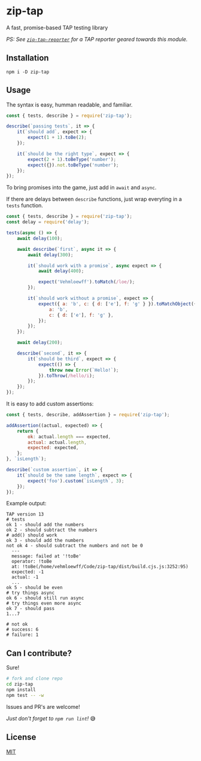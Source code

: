 # zip-tap

A fast, promise-based TAP testing library

_PS:  See [`zip-tap-reporter`](https://github.com/Vehmloewff/zip-tap-reporter) for a TAP reporter geared towards this module._

## Installation

```ssh
npm i -D zip-tap
```

## Usage

The syntax is easy, humman readable, and familiar.

```js
const { tests, describe } = require('zip-tap');

describe(`passing tests`, it => {
	it(`should add`, expect => {
		expect(1 + 1).toBe(2);
	});

	it(`should be the right type`, expect => {
		expect(2 + 1).toBeType('number');
		expect({}).not.toBeType('number');
	});
});
```

To bring promises into the game, just add in `await` and `async`.

If there are delays between `describe` functions, just wrap everyting in a `tests` function.

```js
const { tests, describe } = require('zip-tap');
const delay = require('delay');

tests(async () => {
	await delay(100);

	await describe(`first`, async it => {
		await delay(300);

		it(`should work with a promise`, async expect => {
			await delay(400);

			expect('Vehmloewff').toMatch(/loe/);
		});

		it(`should work without a promise`, expect => {
			expect({ a: 'b', c: { d: ['e'], f: 'g' } }).toMatchObject({
				a: 'b',
				c: { d: ['e'], f: 'g' },
			});
		});
	});

	await delay(200);

	describe(`second`, it => {
		it(`should be third`, expect => {
			expect(() => {
				throw new Error(`Hello!`);
			}).toThrow(/hello/i);
		});
	});
});
```

It is easy to add custom assertions:

```js
const { tests, describe, addAssertion } = require('zip-tap');

addAssertion((actual, expected) => {
	return {
		ok: actual.length === expected,
		actual: actual.length,
		expected: expected,
	};
}, `isLength`);

describe(`custom assertion`, it => {
	it(`should be the same length`, expect => {
		expect('foo').custom(`isLength`, 3);
	});
});
```

Example output:

```
TAP version 13
# tests
ok 1 - should add the numbers
ok 2 - should subtract the numbers
# add() should work
ok 3 - should add the numbers
not ok 4 - should subtract the numbers and not be 0
  ---
  message: failed at '!toBe'
  operator: !toBe
  at: !toBe(/home/vehmloewff/Code/zip-tap/dist/build.cjs.js:3252:95)
  expected: -1
  actual: -1
  ...
ok 5 - should be even
# try things async
ok 6 - should still run async
# try things even more async
ok 7 - should pass
1...7

# not ok
# success: 6
# failure: 1
```

## Can I contribute?

Sure!

```sh
# fork and clone repo
cd zip-tap
npm install
npm test -- -w
```

Issues and PR's are welcome!

_Just don't forget to `npm run lint`!_ :sweat_smile:

## License

[MIT](/LICENSE)
